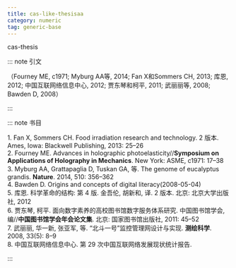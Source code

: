 ```yaml
---
title: cas-like-thesisaa
category: numeric
tag: generic-base
---
```


<!-- 此文件由脚本自动生成，请勿手动修改！ -->

cas-thesis


::: note 引文

（Fourney ME, c1971; Myburg AA等, 2014; Fan X和Sommers CH, 2013; 库恩, 2012; 中国互联网络信息中心, 2012; 贾东琴和柯平, 2011; 武丽丽等, 2008; Bawden D, 2008）

:::



::: note 书目

  <div class="csl-bib-body">
  <div class="csl-entry second-field-align-flush " >
    <div class="csl-left-margin">1. Fan X, Sommers CH. Food irradiation research and technology. 2 版本. Ames, Iowa: Blackwell Publishing, 2013: 25–26</div></div>  <div class="csl-entry second-field-align-flush " >
    <div class="csl-left-margin">2. Fourney ME. Advances in holographic photoelasticity//<b>Symposium on Applications of Holography in Mechanics</b>. New York: ASME, c1971: 17–38</div></div>  <div class="csl-entry second-field-align-flush " >
    <div class="csl-left-margin">3. Myburg AA, Grattapaglia D, Tuskan GA, 等. The genome of eucalyptus grandis. <b>Nature</b>. 2014, 510: 356–362</div></div>  <div class="csl-entry second-field-align-flush " >
    <div class="csl-left-margin">4. Bawden D. Origins and concepts of digital literacy(2008-05-04)</div></div>  <div class="csl-entry second-field-align-flush " >
    <div class="csl-left-margin">5. 库恩. 科学革命的结构: 第 4 版. 金吾伦, 胡新和, 译. 2 版本. 北京: 北京大学出版社, 2012</div></div>  <div class="csl-entry second-field-align-flush " >
    <div class="csl-left-margin">6. 贾东琴, 柯平. 面向数字素养的高校图书馆数字服务体系研究. 中国图书馆学会, 编//<b>中国图书馆学会年会论文集</b>. 北京: 国家图书馆出版社, 2011: 45–52</div></div>  <div class="csl-entry second-field-align-flush " >
    <div class="csl-left-margin">7. 武丽丽, 华一新, 张亚军, 等. “北斗一号”监控管理网设计与实现. <b>测绘科学</b>. 2008, 33(5): 8–9</div></div>  <div class="csl-entry second-field-align-flush " >
    <div class="csl-left-margin">8. 中国互联网络信息中心. 第 29 次中国互联网络发展现状统计报告. </div></div>  </div>


:::

<!-- more -->